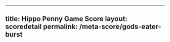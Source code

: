 ---
        
title: Hippo Penny Game Score
layout: scoredetail
permalink: /meta-score/gods-eater-burst
---